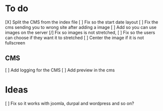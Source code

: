 # To do
[X] Split the CMS from the index file
[ ] Fix so the start date layout
[ ] Fix the cms sending you to wrong site after adding a image
[ ] Add so you can use images on the server
[/] Fix so images is not stretched,
    [ ] Fix so the users can choose if they want it to stretched
    [ ] Center the image if it is not fullscreen
## CMS
[ ] Add logging for the CMS
[ ] Add preview in the cms

# Ideas
[ ] Fix so it works with joomla, durpal and wordpress and so on?
